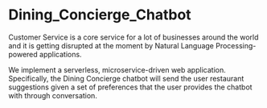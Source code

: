 # Dining_Concierge_Chatbot
Customer Service is a core service for a lot of businesses around the world and it is getting disrupted at the moment by Natural Language Processing-powered applications.

We implement a serverless, microservice-driven web application. Specifically, the Dining Concierge chatbot will send the user restaurant suggestions given a set of preferences that the user provides the chatbot with through conversation.
